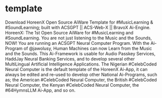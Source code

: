 # template
Download HoreenX Open Source AiWare Template for #MusicLearning &amp; #SoundLearning; built with ACSGPT || ACS-Web-X || BravoX Ai-Engine.
HoreenX: The 1st Open Source AiWare for #MusicLearning and #SoundLearning. You are not just listening to the Music and the Sounds, NOW! You are running an ACSGPT Neural Computer Program. With the Ai-Program of @jawolusy, Human Machines can now Learn from the Music and the Sounds. This Ai-Framework is usable for Audio Passkey Services, HaddJay Neural Banking Services, and to develop several other MultiLingual Artificial Intelligence Applications. The Nigerian #CelebCoded Neural Computer is the default template of the HoreenX Ai-App, it can always be edited and re-used to develop other National Ai-Programs, such as; the American #CelebCoded Neural Computer, the British #CelebCoded Neural Computer, the Kenyan #CelebCoded Neural Computer, the #64HymnsLLM Ai-App, and so on.
